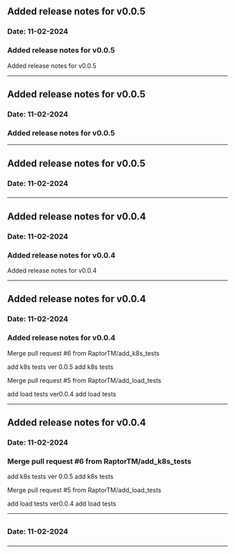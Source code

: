 
## Added release notes for v0.0.5
### Date: 11-02-2024
### Added release notes for v0.0.5

Added release notes for v0.0.5
***

## Added release notes for v0.0.5
### Date: 11-02-2024
### Added release notes for v0.0.5
***

## Added release notes for v0.0.5
### Date: 11-02-2024
### 
***

## Added release notes for v0.0.4
### Date: 11-02-2024
### Added release notes for v0.0.4

Added release notes for v0.0.4
***

## Added release notes for v0.0.4
### Date: 11-02-2024
### Added release notes for v0.0.4

Merge pull request #6 from RaptorTM/add_k8s_tests

add k8s tests
ver 0.0.5
add k8s tests

Merge pull request #5 from RaptorTM/add_load_tests

add load tests
ver0.0.4
add load tests
***

## Added release notes for v0.0.4
### Date: 11-02-2024
### Merge pull request #6 from RaptorTM/add_k8s_tests

add k8s tests
ver 0.0.5
add k8s tests

Merge pull request #5 from RaptorTM/add_load_tests

add load tests
ver0.0.4
add load tests
***

## 
### Date: 11-02-2024
### 
***
